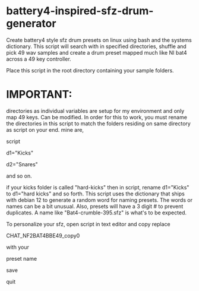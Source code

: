 # battery4-inspired-sfz-drum-generator

Create battery4 style sfz drum presets on linux using bash and the systems dictionary. This script will search with in specified directories, shuffle and pick 49 wav samples and create a drum preset mapped much like NI bat4 across a 49 key controller.

Place this script in the root directory containing your sample folders. 

# IMPORTANT: 

directories as individual variables are setup for my environment and only map 49 keys. Can be modified. In order for this to work, you must rename the directories in this script to match the folders residing on same directory as script on your end. mine are,

script

d1="Kicks"

d2="Snares"

and so on.

if your kicks folder is called "hard-kicks" then in script, rename d1="Kicks" to d1="hard kicks" and so forth. This script uses the dictionary that ships with debian 12 to generate a random word for naming presets. The words or names can be a bit unusual. Also, presets will have a 3 digit # to prevent duplicates. A name like "Bat4-crumble-395.sfz" is what's to be expected.

To personalize your sfz, open script in text editor and copy replace 


CHAT_NF2BAT4BBE49_copy0


with your


preset name

save

quit

